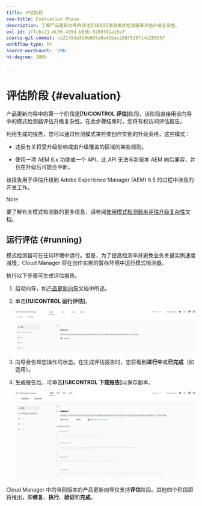 ```yaml
---
title: 评估阶段
seo-title: Evaluation Phase
description: 了解产品更新向导的评估阶段如何使用模式检测器来评估升级复杂性。
exl-id: 1ffcbc21-dc36-435d-b83b-0209f81a15e7
source-git-commit: ce2145da3b9e605e8a41bac28df520f14e255557
workflow-type: ht
source-wordcount: '296'
ht-degree: 100%

---
```



# 评估阶段 {#evaluation}

产品更新向导中的第一个阶段是&#x200B;**[!UICONTROL 评估]**&#x200B;阶段，该阶段直接用该向导中的模式检测器评估升级复杂性。在此步骤结束时，您将有权访问评估报告。

利用生成的报告，您可以通过检测模式来检查创作实例的升级资格，这些模式：

* 违反有关将受升级影响或由升级覆盖的区域的某些规则。

* 使用一项 AEM 6.x 功能或一个 API，此 API 无法与新版本 AEM 向后兼容，并且在升级后可能会中断。

该报告用于评估升级到 Adobe Experience Manager (AEM) 6.5 的过程中涉及的开发工作。

>[!NOTE]
>
>要了解有关模式检测器的更多信息，请参阅[使用模式检测器来评估升级复杂性](https://experienceleague.adobe.com/docs/experience-manager-65/deploying/upgrading/pattern-detector.html?lang=zh-Hans)文档。

## 运行评估 {#running}

模式检测器可在任何环境中运行。但是，为了提高检测率并避免业务关键实例速度减慢，Cloud Manager 将在创作实例的暂存环境中运行模式检测器。

执行以下步骤可生成评估报告。

1. 启动向导，如[产品更新向导](/help/product-update-wizard/overview.md)文档中所述。

1. 单击&#x200B;**[!UICONTROL 运行评估]**。

   ![运行评估](/help/assets/Run-Evaluation.png)

1. 向导会告知您操作的状态。在生成评估报告时，您将看到&#x200B;**进行中**&#x200B;或&#x200B;**已完成**（如适用）。

1. 生成报告后，可单击&#x200B;**[!UICONTROL 下载报告]**&#x200B;以保存副本。

   ![已创建报告](/help/assets/Evaluation-1.png)

Cloud Manager 中的当前版本的产品更新向导仅支持&#x200B;**评估**&#x200B;阶段。其他四个阶段即将推出，即&#x200B;**修复**、**执行**、**验证**&#x200B;和&#x200B;**完成**。
